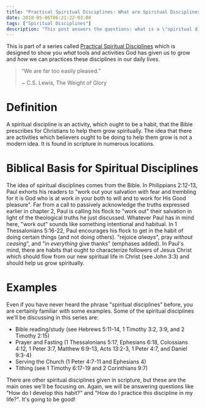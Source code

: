 ```yaml
---
title: "Practical Spiritual Disciplines: What are Spiritual Disciplines?"
date: 2018-05-06T06:21:22-03:00
tags: ["Spiritual Disciplines"]
description: "This post answers the questions: what is a \"spiritual discipline\" what spiritual disciplines are presented in the Bible?"
---
```



This is part of a series called [Practical Spiritual Disciplines](../practical-spiritual-disciplines-why) which is designed to show you *what* tools and activities God has given us to grow and *how* we can practices these disciplines in our daily lives. 

> “We are far too easily pleased.” 
> 
> ~ C.S. Lewis, The Weight of Glory

# Definition

A spiritual discipline is an activity, which ought to be a habit, that the Bible prescribes for Christians to help them grow spiritually. The idea that there are activities which believers ought to be doing to help them grow is not a modern idea. It is found in scripture in numerous locations.

# Biblical Basis for Spiritual Disciplines

The idea of spiritual disciplines comes from the Bible. In Philippians 2:12-13, Paul exhorts his readers to "work out your salvation with fear and trembling for it is God who is at work in your both to will and to work for His Good pleasure". Far from a call to passively acknowledge the truths expressed earlier in chapter 2, Paul is calling his flock to "work out" their salvation in light of the theological truths he just discussed. Whatever Paul has in mind here, "work out" sounds like something intentional and habitual. In 1 Thessalonians 5:16-22, Paul encourages his flock to get in the habit of doing certain things (and not doing others). "rejoice *always*", pray *without ceasing*", and "in *everything* give thanks" (emphases added). In Paul's mind, there are habits that ought to characterize followers of Jesus Christ which should flow from our new spiritual life in Christ (see John 3:3) and should help us grow spiritually.

# Examples

Even if you have never heard the phrase "spiritual disciplines" before, you are certainly familiar with some examples. Some of the spiritual disciplines we'll be discussing in this series are:

- Bible reading/study (see Hebrews 5:11-14, 1 Timothy 3:2, 3:9, and 2 Timothy 2:15)
- Prayer and Fasting (1 Thessalonians 5:17, Ephesians 6:18, Colossians 4:12, 1 Peter 3:7, Matthew 6:9-13, Acts 13:2-3, 1 Peter 4:7, and Daniel 9:3-4)
- Serving the Church (1 Peter 4:7-11 and Ephesians 4)
- Tithing (see 1 Timothy 6:17-19 and 2 Corinthians 9:7)

There are other spiritual disciplines given in scripture, but these are the main ones we'll be focusing on. Again, we will be answering questions like "How do I develop this habit?" and "How do I practice this discipline in my life?". It's going to be good!
